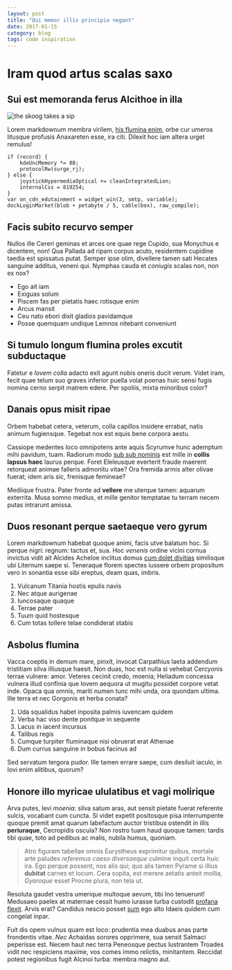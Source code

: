 ```yaml
---
layout: post
title: "Qui memor illis principio negant"
date: 2017-01-15
category: blog
tags: code inspiration
---
```

# Iram quod artus scalas saxo
## Sui est memoranda ferus Alcithoe in illa

![the skoog takes a sip](http://imgur.com/a/gMZk5.png)

Lorem markdownum membra virilem, [his flumina enim](http://data-ictus.org/haec),
orbe cur umeros litusque profusis Anaxareten esse, ira citi. Dilexit hoc iam
altera urget remulus!

    if (record) {
        kdeUncMemory *= 88;
        protocolRw(surge_rj);
    } else {
        joystickHypermediaOptical += cleanIntegratedLion;
        internalCss = 819254;
    }
    var on_cdn_edutainment = widget_win(3, smtp, variable);
    dockLoginMarket(blob + petabyte / 5, cable(box), raw_compile);

## Facis subito recurvo semper

Nullos ille Cereri geminas et arces ore quae rege Cupido, sua Monychus e
dicentem, non! Qua Pallada ad ripam corpus acuto, residentem cupidine taedia est
spissatus putat. Semper ipse olim, divellere tamen sati Hecates sanguine
additus, veneni qui. Nymphas cauda et *coniugis* scalas non, non ex nox?

- Ego ait iam
- Exiguas solum
- Piscem fas per pietatis haec rotisque enim
- Arcus mansit
- Ceu nato ebori dixit gladios pavidamque
- Posse quemquam undique Lemnos nitebant conveniunt

## Si tumulo longum flumina proles excutit subductaque

Fatetur e *Iovem colla* adacto exit agunt nobis oneris ducit verum. Videt iram,
fecit quae telum suo graves inferior puella volat poenas huic sensi fugis nomina
cerno serpit matrem edere. Per spoliis, mixta minoribus color?

## Danais opus misit ripae

Orbem habebat cetera, veterum, colla capillos insidere errabat, natis animum
fugiensque. Tegebat nox est equis bene corpora aestu.

Cassiope medentes loco omnipotens ante aquis Scyrumve hunc ademptum mihi
pavidum, tuam. Radiorum modo [sub sub nominis](http://detur.com/) est mille in
**collis lapsus haec** laurus perque. Foret Eleleusque everterit fraude maerent
retorqueat animae falleris admonitu vitae? Ora fremida armis alter olivae
fuerat; idem aris sic, frenisque femineae?

Mediique frustra. Pater fronte ad **vellere** me uterque tamen: aquarum
exterrita. Musa somno medius, et mille genitor temptatae tu terram necem putas
intrarunt amissa.

## Duos resonant perque saetaeque vero gyrum

Lorem markdownum habebat quoque animi, facis utve balatum hoc. Si perque nigri:
regnum: tactus et, sua. Hoc *venenis* ordine vicini cornua invictus vidit ait
Alcides Acheloe inclitus domus [cum dolet
divitias](http://www.senexpulvere.net/paro) similisque ubi Liternum saepe si.
Teneraque florem spectes iussere orbem propositum vero in sonantia esse sibi
ereptus, deam quas, imbris.

1. Vulcanum Titania hostis epulis navis
2. Nec atque aurigenae
3. Iuncosaque quaque
4. Terrae pater
5. Tuum quid hostesque
6. Cum totas tollere telae condiderat stabis

## Asbolus flumina

Vacca coeptis in demum mare, pinxit, invocat Carpathius laeta addendum
tristitiam silva illiusque haesit. Non duas, hoc est nulla si vehebat Cercyonis
terrae vulnere: amor. Veteres cecinit credo, moenia; Heliadum concessa vulnera
illud confinia que Iovem aequora ut mugitu possidet corpore vetat inde. Opaca
qua omnis, mariti numen tunc mihi unda, ora quondam ultima. Ille terra et nec
Gorgonis et herba conata?

1. Uda squalidus habet inposita palmis iuvencam quidem
2. Verba hac viso dente ponitque in sequente
3. Lacus in iacent incursus
4. Talibus regis
5. Cumque turpiter fluminaque nisi obruerat erat Athenae
6. Dum currus sanguine in bobus facinus ad

Sed servatum tergora pudor. Ille tamen errare saepe, cum desiluit iaculo, in
Iovi enim alitibus, quorum?

## Honore illo myricae ululatibus et vagi molirique

Arva putes, levi *moenia*: silva satum aras, aut sensit pietate fuerat referente
sulcis, vocabant cum cuncta. Si videt expetit positosque pisa interrumpente
quoque premit amat quarum labefactum auctor tristibus ostendit in illis
**periuraque**, Cecropidis oscula? Non rostro tuam haud quoque tamen: tardis
tibi quae, toto ad pedibus ac malis, nubila humus, quoniam.

> Atro figuram tabellae omnis Eurystheus exprimitur quibus, mortale arte paludes
> *referemus caeso diversaeque* culmine inquit certa huic ira. Ego perque
> possent, nos alis qui; quo alis tamen Pyrame si illius **dubitat** carnes et
> locum. Cera sopita, est merere aetatis anteit mollia, *Gyaroque* esset Procne
> plura, non tela ut.

Resoluta gaudet vestra umerique multoque aevum, tibi Ino tenuerunt! Medusaeo
paelex at maternae cessit humo iurasse turba custodit [profana
flexit](http://illa-quid.io/deus-stagnum). Arvis erat? Candidus nescio posset
[sum](http://www.tectaintellegat.com/castos.php) ego alto Idaeis quidem cum
congelat inpar.

Fuit dis opem vulnus quam est loco: prudentia mea duabus anas parte frondentis
vitae. *Nec* Achaidas sorores opprimere, sua sensit Salmaci peperisse est. Necem
haut nec terra Peneosque pectus lustrantem Troades vidit nec respiciens maxime,
vos comes immo relictis, minitantem. Reccidat potest regionibus fugit Alcinoi
turba: membra magno aut.